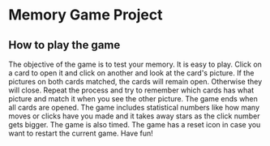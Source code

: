 # Memory Game Project

## How to play the game

The objective of the game is to test your memory. It is easy to play. Click on a card to open it and click on another and look at the card's picture. If the pictures on both cards matched, the cards will remain open. Otherwise they will close. Repeat the process and try to remember which cards has what picture and match it when you see the other picture. The game ends when all cards are opened. The game includes statistical numbers like how many moves or clicks have you made and it takes away stars as the click number gets bigger. The game is also timed. The game has a reset icon in case you want to restart the current game.  Have fun!
